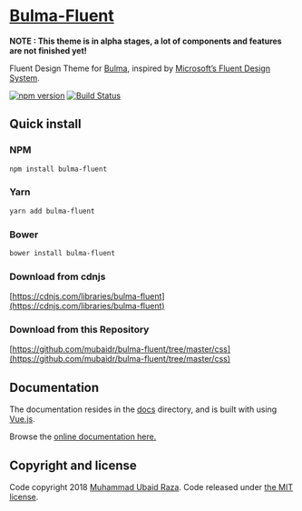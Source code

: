 # [Bulma-Fluent](https://mubaidr.github.io/bulma-fluent)

**NOTE : This theme is in alpha stages, a lot of components and features are not finished yet!**

Fluent Design Theme for [Bulma](http://bulma.io), inspired by [Microsoft’s Fluent Design System](https://fluent.microsoft.com).

[![npm version](https://badge.fury.io/js/bulma-fluent.svg)](https://badge.fury.io/js/bulma-fluent)
[![Build Status](https://travis-ci.org/mubaidr/bulma-fluent.svg?branch=master)](https://travis-ci.org/mubaidr/bulma-fluent)

## Quick install

### NPM

```sh
npm install bulma-fluent
```

### Yarn

```sh
yarn add bulma-fluent
```

### Bower

```sh
bower install bulma-fluent
```

### Download from cdnjs

[https://cdnjs.com/libraries/bulma-fluent](https://cdnjs.com/libraries/bulma-fluent)

### Download from this Repository

[https://github.com/mubaidr/bulma-fluent/tree/master/css](https://github.com/mubaidr/bulma-fluent/tree/master/css)

## Documentation

The documentation resides in the [docs](docs) directory, and is built with using [Vue.js](https://vuejs.org).

Browse the [online documentation here.](https://mubaidr.github.io/bulma-fluent/)

## Copyright and license

Code copyright 2018 [Muhammad Ubaid Raza](https://mubaidr.github.io). Code released under [the MIT license](https://github.com/jgthms/bulma/blob/master/LICENSE).
